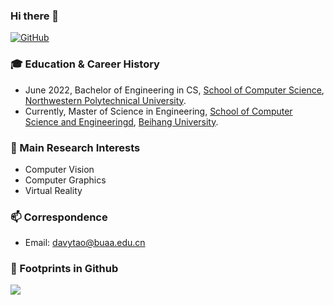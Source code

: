 ### Hi there 👋

<!--
**MOMOYATW/MOMOYATW** is a ✨ _special_ ✨ repository because its `README.md` (this file) appears on your GitHub profile.

Here are some ideas to get you started:

- 🔭 I’m currently working on ...
- 🌱 I’m currently learning ...
- 👯 I’m looking to collaborate on ...
- 🤔 I’m looking for help with ...
- 💬 Ask me about ...
- 📫 How to reach me: ...
- 😄 Pronouns: ...
- ⚡ Fun fact: ...
-->

[![GitHub](https://img.shields.io/badge/dynamic/json?logo=github&label=GitHub&labelColor=495867&color=495867&query=%24.data.totalSubs&url=https%3A%2F%2Fapi.spencerwoo.com%2Fsubstats%2F%3Fsource%3Dgithub%26queryKey%3Dhayschan&style=flat-square)](https://github.com/momoyatw)

### 🎓 Education & Career History
- June 2022, Bachelor of Engineering in CS, [School of Computer Science](https://jsj.nwpu.edu.cn/), [Northwestern Polytechnical University](https://www.nwpu.edu.cn/).
- Currently, Master of Science in Engineering, [School of Computer Science and Engineeringd](http://scse.buaa.edu.cn/), [Beihang University](https://buaa.edu.cn/).

### 🔭 Main Research Interests
- Computer Vision
- Computer Graphics
- Virtual Reality

### 📫 Correspondence
- Email: [davytao@buaa.edu.cn](mailto:davytao@buaa.edu.cn)

### 👣 Footprints in Github
<img align="center" src="https://github-readme-stats.vercel.app/api?username=momoyatw&show_icons=true&icon_color=CE1D2D&text_color=718096&bg_color=ffffff&hide_title=true" />

